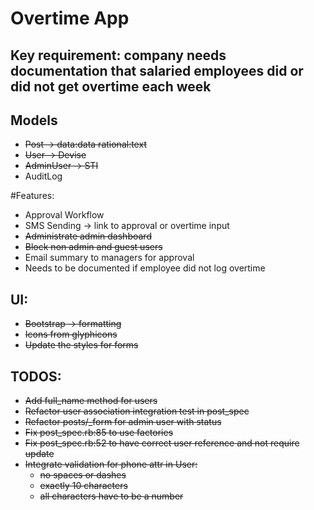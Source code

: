 # Overtime App

## Key requirement: company needs documentation that salaried employees did or did not get overtime each week

## Models
- <s>Post -> data:data rational:text</s>
- <s>User -> Devise</s>
- <s>AdminUser -> STI</s>
- AuditLog

#Features:
- Approval Workflow
- SMS Sending -> link to approval or overtime input
- <s>Administrate admin dashboard</s>
- <s>Block non admin and guest users</s>
- Email summary to managers for approval
- Needs to be documented if employee did not log overtime

## UI:
- <s>Bootstrap -> formatting</s>
- <s>Icons from glyphicons</s>
- <s>Update the styles for forms</s>

## TODOS:
- <s>Add full_name method for users</s>
- <s>Refactor user association integration test in post_spec</s>
- <s>Refactor posts/_form for admin user with status</s>
- <s>Fix post_spec.rb:85 to use factories</s>
- <s>Fix post_spec.rb:52 to have correct user reference and not require update</s>
- <s>Integrate validation for phone attr in User:
    - no spaces or dashes
    - exactly 10 characters
    - all characters have to be a number</s>